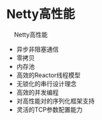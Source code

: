 

# Netty高性能  


&emsp; Netty高性能  

* 异步非阻塞通信  
* 零拷贝  
* 内存池
* 高效的Reactor线程模型  
* 无锁化的串行设计理念  
* 高效的并发编程  
* 对高性能对的序列化框架支持
* 灵活的TCP参数配置能力


